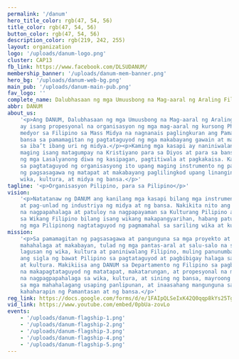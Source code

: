 ```yaml
---
permalink: '/danum'
hero_title_color: rgb(47, 54, 56)
title_color: rgb(47, 54, 56)
button_color: rgb(47, 54, 56)
description_color: rgb(219, 242, 255)
layout: organization
logo: '/uploads/danum-logo.png'
cluster: CAP13
fb_link: https://www.facebook.com/DLSUDANUM/
membership_banner: '/uploads/danum-mem-banner.png'
hero_bg: '/uploads/danum-web-bg.png'
main_pub: '/uploads/danum-main-pub.png'
fav_logo: ''
complete_name: Dalubhasaan ng mga Umuusbong na Mag-aaral ng Araling Filipino
abbr: DANUM
about_us:
    '<p>Ang DANUM, Dalubhasaan ng mga Umuusbong na Mag-aaral ng Araling Filipino,
    ay isang propesyonal na organisasyon ng mga mag-aaral ng kursong Philippine Studies
    medyor sa Filipino sa Mass Midya na nagnanais paglingkuran ang Pamantasan at ang
    bansa sa pamamagitan ng pagtataguyod ng mga makabayang gawain at makabuluhang pamamalakad
    sa iba’t ibang uri ng midya.</p><p>Kaming mga kasapi ay naniniwalang tinawag upang
    maging isang matagumpay na Kristiyano para sa Diyos at para sa bansa, at ginagabayan
    ng mga Lasalyanong diwa ng kasipagan, pagtitiwala at pagkakaisa. Kami ay nagsama-sama
    sa pagtataguyod ng organisasyong ito upang maging instrumento ng pagbabago sa pamamagitan
    ng pagsasagawa ng matapat at makabayang paglilingkod upang linangin ang sariling
    wika, kultura, at midya ng bansa.</p>'
tagline: '<p>Organisasyon Pilipino, para sa Pilipino</p>'
vision:
    '<p>Natatanaw ng DANUM ang kanilang mga kasapi bilang mga instrumento ng pagbabago
    at pag-unlad ng industriya ng midya at ng bansa. Nakikita nito ang isang komunidad
    na nagpapahalaga at patuloy na nagpapayaman sa Kulturang Pilipino at kumikilala
    sa Wikang Filipino bilang isang wikang makapangyarihan, habang patuloy na naglilinang
    ng mga Pilipinong nagtataguyod ng pagmamahal sa sariling wika at kultura.</p>'
mission:
    '<p>Sa pamamagitan ng pagsasagawa at pangunguna sa mga proyekto at gawaing
    mahahalaga at makabayan, tulad ng mga pantas-aral at salu-salo na siyang magiging
    lagusan ng wika, kultura at paniniwalang Filipino, muling panunumbalikin ng DANUM
    ang sigla ng bawat Pilipino sa pagtataguyod at pagbibigay halaga sa sariling wika
    at kultura. Makikiisa ang DANUM sa Departamento ng Filipino sa pagbibigay serbisyo
    na makapagtataguyod ng matatapat, makatarungan, at propesyonal na mga mag-aaral
    na nagpagpapahalaga sa wika, kultura, at sining ng bansa, mayroong malalim na kamalayan
    sa mga mahahalagang usaping panlipunan, at inaasahang mangunguna sa mga pagbabagong
    kahaharapin ng Pamantasan at ng bansa.</p>'
reg_link: https://docs.google.com/forms/d/e/1FAIpQLSeIxK42Q0qqp8kYs25TgNtpDmACj9Sn4-9Y_CjcaRnxV2a5dw/viewform?usp=sf_link
vid_link: https://www.youtube.com/embed/0pbUa-zovLo
events:
    - '/uploads/danum-flagship-1.png'
    - '/uploads/danum-flagship-2.png'
    - '/uploads/danum-flagship-3.png'
    - '/uploads/danum-flagship-4.png'
    - '/uploads/danum-flagship-5.png'
---
```

